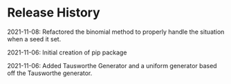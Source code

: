 # Release History

2021-11-08: Refactored the binomial method to properly handle the situation when a
seed it set.

2021-11-06: Initial creation of pip package

2021-11-06: Added Tausworthe Generator and a uniform generator based off the 
Tausworthe generator.